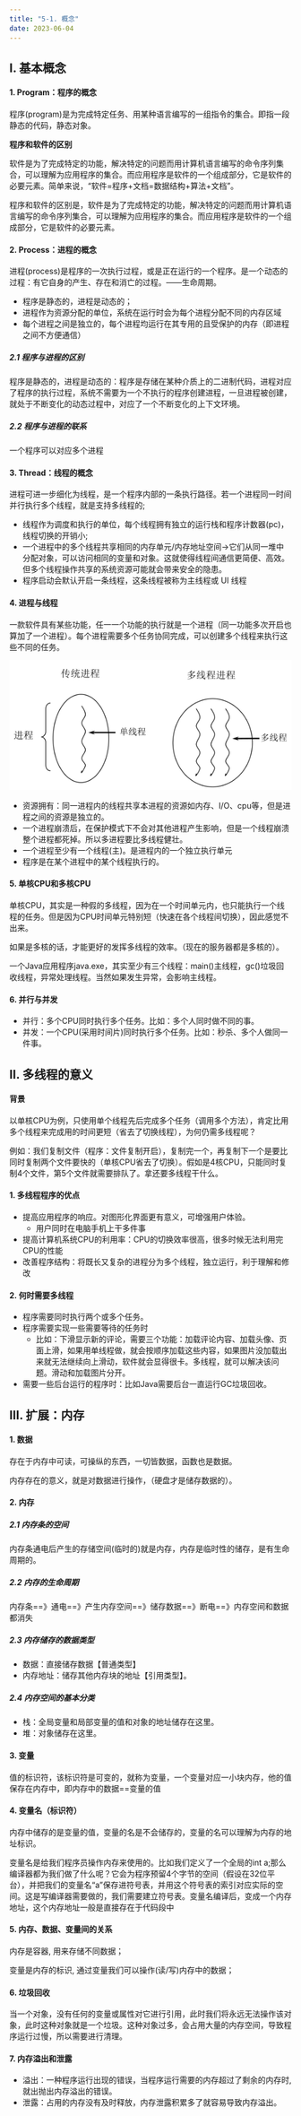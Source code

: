 ```yaml
---
title: "5-1. 概念"
date: 2023-06-04
---
```

## Ⅰ. 基本概念
#### 1. Program：程序的概念
程序(program)是为完成特定任务、用某种语言编写的一组指令的集合。即指一段静态的代码，静态对象。

**程序和软件的区别**

软件是为了完成特定的功能，解决特定的问题而用计算机语言编写的命令序列集合，可以理解为应用程序的集合。而应用程序是软件的一个组成部分，它是软件的必要元素。简单来说，“软件=程序+文档=数据结构+算法+文档”。

程序和软件的区别是，软件是为了完成特定的功能，解决特定的问题而用计算机语言编写的命令序列集合，可以理解为应用程序的集合。而应用程序是软件的一个组成部分，它是软件的必要元素。

#### 2. Process：进程的概念
进程(process)是程序的一次执行过程，或是正在运行的一个程序。是一个动态的过程：有它自身的产生、存在和消亡的过程。——生命周期。
- 程序是静态的，进程是动态的；
- 进程作为资源分配的单位，系统在运行时会为每个进程分配不同的内存区域
- 每个进程之间是独立的，每个进程均运行在其专用的且受保护的内存（即进程之间不方便通信）

##### 2.1 程序与进程的区别
程序是静态的，进程是动态的：程序是存储在某种介质上的二进制代码，进程对应了程序的执行过程，系统不需要为一个不执行的程序创建进程，一旦进程被创建，就处于不断变化的动态过程中，对应了一个不断变化的上下文环境。
##### 2.2 程序与进程的联系
一个程序可以对应多个进程

#### 3. Thread：线程的概念
进程可进一步细化为线程，是一个程序内部的一条执行路径。若一个进程同一时间 并行执行多个线程，就是支持多线程的;
- 线程作为调度和执行的单位，每个线程拥有独立的运行栈和程序计数器(pc)，线程切换的开销小;
- 一个进程中的多个线程共享相同的内存单元/内存地址空间->它们从同一堆中分配对象，可以访问相同的变量和对象。这就使得线程间通信更简便、高效。但多个线程操作共享的系统资源可能就会带来安全的隐患。
- 程序启动会默认开启一条线程，这条线程被称为主线程或 UI 线程

#### 4. 进程与线程
一款软件具有某些功能，任一一个功能的执行就是一个进程（同一功能多次开启也算加了一个进程）。每个进程需要多个任务协同完成，可以创建多个线程来执行这些不同的任务。

![5-1-1](/img/java/javase/5-1-1.jpg)
- 资源拥有：同一进程内的线程共享本进程的资源如内存、I/O、cpu等，但是进程之间的资源是独立的。
- 一个进程崩溃后，在保护模式下不会对其他进程产生影响，但是一个线程崩溃整个进程都死掉。所以多进程要比多线程健壮。
- 一个进程至少有一个线程(主)。是进程内的一个独立执行单元
- 程序是在某个进程中的某个线程执行的。

#### 5. 单核CPU和多核CPU
单核CPU，其实是一种假的多线程，因为在一个时间单元内，也只能执行一个线程的任务。但是因为CPU时间单元特别短（快速在各个线程间切换），因此感觉不出来。

如果是多核的话，才能更好的发挥多线程的效率。（现在的服务器都是多核的）。

一个Java应用程序java.exe，其实至少有三个线程：main()主线程，gc()垃圾回收线程，异常处理线程。当然如果发生异常，会影响主线程。

#### 6. 并行与并发
- 并行：多个CPU同时执行多个任务。比如：多个人同时做不同的事。
- 并发：一个CPU(采用时间片)同时执行多个任务。比如：秒杀、多个人做同一件事。


## Ⅱ. 多线程的意义
#### 背景
以单核CPU为例，只使用单个线程先后完成多个任务（调用多个方法），肯定比用多个线程来完成用的时间更短（省去了切换线程），为何仍需多线程呢？

例如：我们复制文件（程序：文件复制开启），复制完一个，再复制下一个是要比同时复制两个文件要快的（单核CPU省去了切换）。假如是4核CPU，只能同时复制4个文件，第5个文件就需要排队了。拿还要多线程干什么。

#### 1. 多线程程序的优点
- 提高应用程序的响应。对图形化界面更有意义，可增强用户体验。
    - 用户同时在电脑手机上干多件事
- 提高计算机系统CPU的利用率：CPU的切换效率很高，很多时候无法利用完CPU的性能
- 改善程序结构：将既长又复杂的进程分为多个线程，独立运行，利于理解和修改

#### 2. 何时需要多线程
- 程序需要同时执行两个或多个任务。
- 程序需要实现一些需要等待的任务时
    - 比如：下滑显示新的评论，需要三个功能：加载评论内容、加载头像、页面上滑，如果用单线程做，就会按顺序加载这些内容，如果图片没加载出来就无法继续向上滑动，软件就会显得很卡。多线程，就可以解决该问题。滑动和加载图片分开。
- 需要一些后台运行的程序时：比如Java需要后台一直运行GC垃圾回收。


## Ⅲ. 扩展：内存
#### 1. 数据
存在于内存中可读，可操纵的东西，一切皆数据，函数也是数据。

内存存在的意义，就是对数据进行操作，（硬盘才是储存数据的）。

#### 2. 内存
##### 2.1 内存条的空间
内存条通电后产生的存储空间(临时的)就是内存，内存是临时性的储存，是有生命周期的。
##### 2.2 内存的生命周期
内存条==》通电==》产生内存空间==》储存数据==》断电==》内存空间和数据都消失
##### 2.3 内存储存的数据类型
- 数据：直接储存数据【普通类型】
- 内存地址：储存其他内存块的地址【引用类型】。
##### 2.4 内存空间的基本分类
- 栈：全局变量和局部变量的值和对象的地址储存在这里。
- 堆：对象储存在这里。

#### 3. 变量
值的标识符，该标识符是可变的，就称为变量，一个变量对应一小块内存，他的值保存在内存中，即内存中的数据==变量的值

#### 4. 变量名（标识符）
内存中储存的是变量的值，变量的名是不会储存的，变量的名可以理解为内存的地址标识。

变量名是给我们程序员操作内存来使用的。比如我们定义了一个全局的int a;那么编译器都为我们做了什么呢？它会为程序预留4个字节的空间（假设在32位平台），并把我们的变量名“a”保存进符号表，并用这个符号表的索引对应实际的空间。这是写编译器需要做的，我们需要建立符号表。变量名编译后，变成一个内存地址，这个内存地址一般是直接存在于代码段中

#### 5. 内存、数据、变量间的关系
内存是容器, 用来存储不同数据；

变量是内存的标识, 通过变量我们可以操作(读/写)内存中的数据；

#### 6. 垃圾回收
当一个对象，没有任何的变量或属性对它进行引用，此时我们将永远无法操作该对象，此时这种对象就是一个垃圾。这种对象过多，会占用大量的内存空间，导致程序运行过慢，所以需要进行清理。

#### 7. 内存溢出和泄露
- 溢出：一种程序运行出现的错误，当程序运行需要的内存超过了剩余的内存时, 就出抛出内存溢出的错误。
- 泄露：占用的内存没有及时释放，内存泄露积累多了就容易导致内存溢出。



